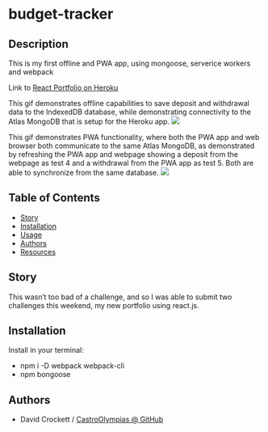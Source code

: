 

# budget-tracker

## Description
This is my first offline and PWA app, using mongoose, serverice workers and webpack

Link to <a href="https://castro-olympias-portfolio.herokuapp.com/">React Portfolio on Heroku</a>

This gif demonstrates offline capabilities to save deposit and withdrawal data to the IndexedDB database, while demonstrating connectivity to the Atlas MongoDB that is setup for the Heroku app.
<img src="public/media/Budget Tracker Offline.gif"/>

This gif demonstrates PWA functionality, where both the PWA app and web browser both communicate to the same Atlas MongoDB, as demonstrated by refreshing the PWA app and webpage showing a deposit from the webpage as test 4 and a withdrawal from the PWA app as test 5. Both are able to synchronize from the same database.
<img src="public/media/Budget Tracker PWA.gif"/>

## Table of Contents
- [Story](#Story)
- [Installation](#Installation)
- [Usage](#Usage)
- [Authors](#Authors)
- [Resources](#Resources)


## Story
This wasn’t too bad of a challenge, and so I was able to submit two challenges this weekend, my new portfolio using react.js.

## Installation
Install in your terminal:
  <br>
* npm i -D webpack webpack-cli
* npm bongoose

## Authors

* David Crockett / <a href="https://github.com/CastroOlympias">CastroOlympias @ GitHub</a>


